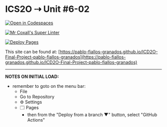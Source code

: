 # ICS2O ⇢ Unit #6-02

[![Open in Codespaces](https://classroom.github.com/assets/launch-codespace-7f7980b617ed060a017424585567c406b6ee15c891e84e1186181d67ecf80aa0.svg)](https://classroom.github.com/open-in-codespaces?assignment_repo_id=15167270)

[![Mr Coxall's Super Linter](https://github.com/pablo-fiallos-granados/ICD2O-Final-Project-pablo-fiallos-granados/workflows/Mr%20Coxall's%20Super%20Linter/badge.svg)](https://github.com/pablo-fiallos-granados/ICD2O-Final-Project-pablo-fiallos-granados/actions)

[![Deploy Pages](https://github.com/pablo-fiallos-granados/ICD2O-Final-Project-pablo-fiallos-granados/workflows/Deploy%20Pages/badge.svg)](https://github.com/pablo-fiallos-granados/ICD2O-Final-Project-pablo-fiallos-granados/actions)

This site can be found at: [https://pablo-fiallos-granados.github.io/ICD2O-Final-Project-pablo-fiallos-granados](https://pablo-fiallos-granados.github.io/ICD2O-Final-Project-pablo-fiallos-granados)

---

**NOTES ON INITIAL LOAD:**
- remember to goto on the menu bar:
  - File
  - Go to Repository
  - ⚙ Settings
  - 🗔 Pages
    - then from the "Deploy from a branch ▼" button, select "GitHub Actions"
